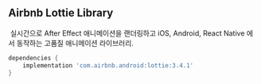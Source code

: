 ## Airbnb Lottie Library

​	실시간으로 After Effect 애니메이션을 랜더링하고 iOS, Android, React Native 에서 동작하는 고품질 애니메이션 라이브러리.



```groovy
dependencies {
    implementation 'com.airbnb.android:lottie:3.4.1'
}
```

